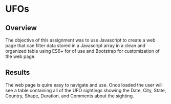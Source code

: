 # UFOs

## Overview
The objective of this assignment was to use Javascript to create a web page that can filter data stored in a Javascript array in a clean and organized table using ES6+ for of use and Bootstrap for customization of the web page.

## Results
The web page is quire easy to navigate and use. Once loaded the user will see a table containing all of the UFO sightings showing the Date, City, State, Country, Shape, Duration, and Comments about the sighting.
